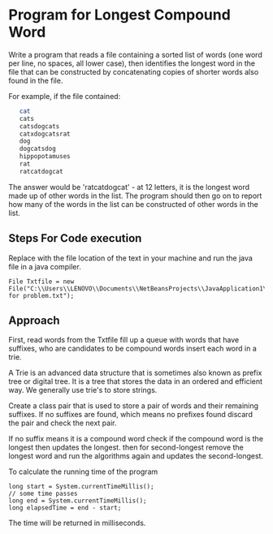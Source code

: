 # Program for Longest Compound Word

Write a program that reads a file containing a sorted list of words (one word per line, no spaces, all lower case), then identifies the longest word in the file that can be constructed by concatenating copies of shorter words also found in the file.

For example, if the file contained:


```bash
   cat
   cats
   catsdogcats
   catxdogcatsrat
   dog
   dogcatsdog
   hippopotamuses
   rat
   ratcatdogcat
```
The answer would be 'ratcatdogcat' - at 12 letters, it is the longest word made up of other words in the list. The program should then go on to report how many of the words in the list can be constructed of other words in the list.

## Steps For Code execution

Replace with the file location of the text in your machine and run the java file in a java compiler.
```
File Txtfile = new File("C:\\Users\\LENOVO\\Documents\\NetBeansProjects\\JavaApplication1\\src\\javaapplication1\\words for problem.txt");
```

## Approach

First, read words from the Txtfile
		fill up a queue with words that have suffixes, who are
		candidates to be compound words
		insert each word in a trie. 

A Trie is an advanced data structure that is sometimes also known as prefix tree or digital tree. It is a tree that stores the data in an ordered and efficient way. We generally use trie's to store strings.

Create a class pair that is used to store a pair of words and their remaining suffixes.
If no suffixes are found, which means no prefixes found
discard the pair and check the next pair.

If no suffix means it is a compound word check if the compound word is the longest
then updates the longest. then for second-longest remove the longest word and run the algorithms again and updates the second-longest.

To calculate the running time of the program 
```
long start = System.currentTimeMillis();
// some time passes
long end = System.currentTimeMillis();
long elapsedTime = end - start;
```
The time will be returned in milliseconds.
